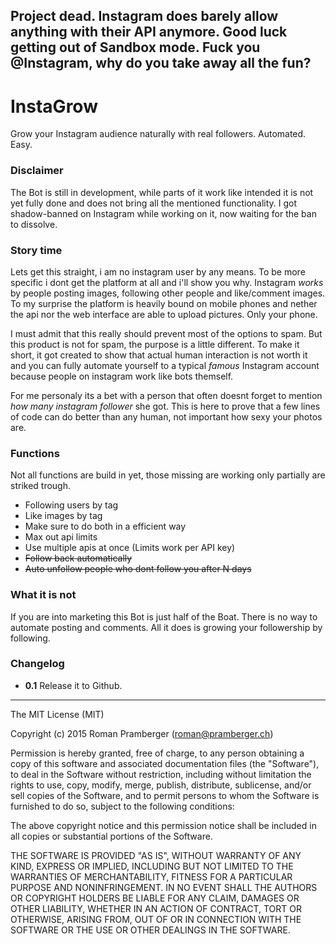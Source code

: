 ## Project dead. Instagram does barely allow anything with their API anymore. Good luck getting out of Sandbox mode. Fuck you @Instagram, why do you take away all the fun?

# InstaGrow

Grow your Instagram audience naturally with real followers. Automated. Easy.

### Disclaimer

The Bot is still in development, while parts of it work like intended it is not yet fully done and does not bring all the mentioned functionality. I got shadow-banned on Instagram while working on it, now waiting for the ban to dissolve.

### Story time

Lets get this straight, i am no instagram user by any means. To be more specific i dont get the platform at all and i'll show you why. Instagram _works_ by people posting images, following other people and like/comment images. To my surprise the platform is heavily bound on mobile phones and nether the api nor the web interface are able to upload pictures. Only your phone.

I must admit that this really should prevent most of the options to spam. But this product is not for spam, the purpose is a little different. To make it short, it got created to show that actual human interaction is not worth it and you can fully automate yourself to a typical _famous_ Instagram account because people on instagram work like bots themself.

For me personaly its a bet with a person that often doesnt forget to mention _how many instagram follower_ she got. This is here to prove that a few lines of code can do better than any human, not important how sexy your photos are.

### Functions

Not all functions are build in yet, those missing are working only partially are striked trough.

* Following users by tag
* Like images by tag
* Make sure to do both in a efficient way
* Max out api limits
* Use multiple apis at once (Limits work per API key)
* ~~Follow back automatically~~
* ~~Auto unfollow people who dont follow you after N days~~

### What it is not

If you are into marketing this Bot is just half of the Boat. There is no way to automate posting and comments. All it does is growing your followership by following.

### Changelog

* **0.1** Release it to Github.

---

The MIT License (MIT)

Copyright (c) 2015 Roman Pramberger (roman@pramberger.ch)

Permission is hereby granted, free of charge, to any person obtaining a copy
of this software and associated documentation files (the "Software"), to deal
in the Software without restriction, including without limitation the rights
to use, copy, modify, merge, publish, distribute, sublicense, and/or sell
copies of the Software, and to permit persons to whom the Software is
furnished to do so, subject to the following conditions:

The above copyright notice and this permission notice shall be included in
all copies or substantial portions of the Software.

THE SOFTWARE IS PROVIDED "AS IS", WITHOUT WARRANTY OF ANY KIND, EXPRESS OR
IMPLIED, INCLUDING BUT NOT LIMITED TO THE WARRANTIES OF MERCHANTABILITY,
FITNESS FOR A PARTICULAR PURPOSE AND NONINFRINGEMENT. IN NO EVENT SHALL THE
AUTHORS OR COPYRIGHT HOLDERS BE LIABLE FOR ANY CLAIM, DAMAGES OR OTHER
LIABILITY, WHETHER IN AN ACTION OF CONTRACT, TORT OR OTHERWISE, ARISING FROM,
OUT OF OR IN CONNECTION WITH THE SOFTWARE OR THE USE OR OTHER DEALINGS IN
THE SOFTWARE.
